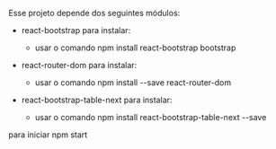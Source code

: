 Esse projeto depende dos seguintes módulos:
- react-bootstrap
  para instalar:
  * usar o comando npm install react-bootstrap bootstrap

- react-router-dom
  para instalar:
  * usar o comando npm install --save react-router-dom

- react-bootstrap-table-next
  para instalar:
  * usar o comando npm install react-bootstrap-table-next --save

para iniciar npm start
